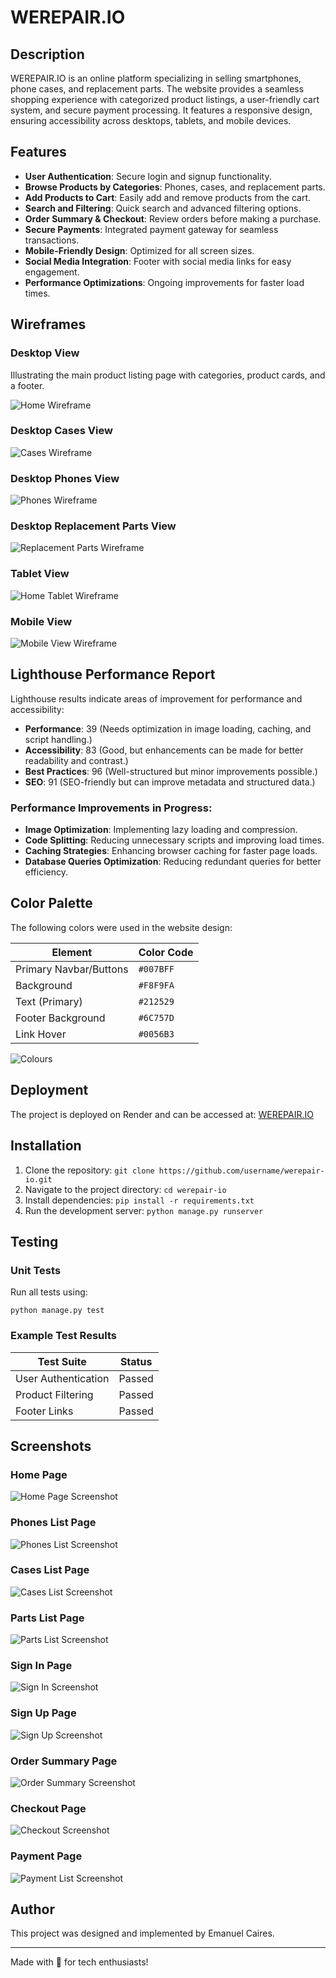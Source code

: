 # WEREPAIR.IO

## Description
WEREPAIR.IO is an online platform specializing in selling smartphones, phone cases, and replacement parts. The website provides a seamless shopping experience with categorized product listings, a user-friendly cart system, and secure payment processing. It features a responsive design, ensuring accessibility across desktops, tablets, and mobile devices.

## Features
- **User Authentication**: Secure login and signup functionality.
- **Browse Products by Categories**: Phones, cases, and replacement parts.
- **Add Products to Cart**: Easily add and remove products from the cart.
- **Search and Filtering**: Quick search and advanced filtering options.
- **Order Summary & Checkout**: Review orders before making a purchase.
- **Secure Payments**: Integrated payment gateway for seamless transactions.
- **Mobile-Friendly Design**: Optimized for all screen sizes.
- **Social Media Integration**: Footer with social media links for easy engagement.
- **Performance Optimizations**: Ongoing improvements for faster load times.

## Wireframes
### Desktop View
Illustrating the main product listing page with categories, product cards, and a footer.

![Home Wireframe](wireframes/wireframe_home.jpeg)

### Desktop Cases View
![Cases Wireframe](wireframes/wireframe_Cases.jpeg)

### Desktop Phones View
![Phones Wireframe](wireframes/wireframe_Phones.jpeg)

### Desktop Replacement Parts View
![Replacement Parts Wireframe](wireframes/wireframe_Re_Parts.jpeg)

### Tablet View
![Home Tablet Wireframe](wireframes/wireframe_tablet_home.jpeg)

### Mobile View
![Mobile View Wireframe](wireframes/wireframes_mobile_view.jpeg)

## Lighthouse Performance Report
Lighthouse results indicate areas of improvement for performance and accessibility:
- **Performance**: 39 (Needs optimization in image loading, caching, and script handling.)
- **Accessibility**: 83 (Good, but enhancements can be made for better readability and contrast.)
- **Best Practices**: 96 (Well-structured but minor improvements possible.)
- **SEO**: 91 (SEO-friendly but can improve metadata and structured data.)

### Performance Improvements in Progress:
- **Image Optimization**: Implementing lazy loading and compression.
- **Code Splitting**: Reducing unnecessary scripts and improving load times.
- **Caching Strategies**: Enhancing browser caching for faster page loads.
- **Database Queries Optimization**: Reducing redundant queries for better efficiency.

## Color Palette
The following colors were used in the website design:

| Element                | Color Code   |
|------------------------|--------------|
| Primary Navbar/Buttons | `#007BFF`    |
| Background             | `#F8F9FA`    |
| Text (Primary)         | `#212529`    |
| Footer Background      | `#6C757D`    |
| Link Hover             | `#0056B3`    |

![Colours](wireframes/Pallet_Colours.png)

## Deployment
The project is deployed on Render and can be accessed at: [WEREPAIR.IO](https://werepair-io.onrender.com/)

## Installation
1. Clone the repository: `git clone https://github.com/username/werepair-io.git`
2. Navigate to the project directory: `cd werepair-io`
3. Install dependencies: `pip install -r requirements.txt`
4. Run the development server: `python manage.py runserver`

## Testing
### Unit Tests
Run all tests using:
```
python manage.py test
```

### Example Test Results
| Test Suite          | Status |
|---------------------|--------|
| User Authentication | Passed |
| Product Filtering   | Passed |
| Footer Links        | Passed |

## Screenshots
### Home Page
![Home Page Screenshot](wireframes/home_screen_shot.png)

### Phones List Page
![Phones List Screenshot](wireframes/Phones_tab.png)

### Cases List Page
![Cases List Screenshot](wireframes/Cases_tab.png)

### Parts List Page
![Parts List Screenshot](wireframes/Replacement_parts_tab.png)

### Sign In Page
![Sign In Screenshot](wireframes/Sign_in.png)

### Sign Up Page
![Sign Up Screenshot](wireframes/Sign_up.png)

### Order Summary Page
![Order Summary Screenshot](wireframes/Order_sum.png)

### Checkout Page
![Checkout Screenshot](wireframes/checkout_form.png)

### Payment Page
![Payment List Screenshot](wireframes/Payment.png)

## Author
This project was designed and implemented by Emanuel Caires.

---
Made with 💙 for tech enthusiasts!


